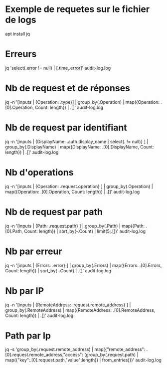 # Exemple de requetes sur le fichier de logs

apt install jq


# Erreurs

jq 'select(.error != null) | [.time,.error]' audit-log.log

# Nb de request et de réponses

jq -n '[inputs | {Operation: .type}] | group_by(.Operation) | map({Operation: .[0].Operation, Count: length}) | .[]' audit-log.log

# Nb de request par identifiant

jq -n '[inputs | {DisplayName: .auth.display_name | select(. != null)} ] | group_by(.DisplayName) | map({DisplayName: .[0].DisplayName, Count: length})  | .[]' audit-log.log

# Nb d'operations

jq -n '[inputs | {Operation: .request.operation} ] | group_by(.Operation) | map({Operation: .[0].Operation, Count: length}) | .[]' audit-log.log

# Nb de request par path

jq -n '[inputs | {Path: .request.path} ] | group_by(.Path) | map({Path: .[0].Path, Count: length}) | sort_by(-.Count) | limit(5;.[])' audit-log.log

# Nb par erreur

jq -n '[inputs | {Errors: .error} ] | group_by(.Errors) | map({Errors: .[0].Errors, Count: length}) | sort_by(-.Count) | .[]' audit-log.log

# Nb par IP

jq -n '[inputs | {RemoteAddress: .request.remote_address} ] | group_by(.RemoteAddress) | map({RemoteAddress: .[0].RemoteAddress, Count: length}) | .[]' audit-log.log


# Path par Ip

jq -s 'group_by(.request.remote_address) | map({"remote_address": .[0].request.remote_address,"access": (group_by(.request.path) | map({"key":.[0].request.path,"value":length}) | from_entries)})'  audit-log.log

